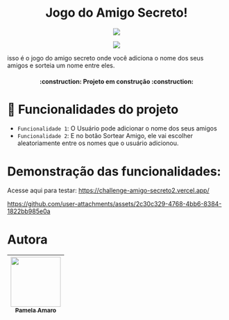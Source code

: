 <h1 align="center"> Jogo do Amigo Secreto! </h1>

<p align="center">
<img src="https://github.com/paamelaamaro/challenge-amigo-secreto/blob/main/assets/amigo-secreto.png" />
</p>
<p align="center">
<img loading="lazy" src="http://img.shields.io/static/v1?label=STATUS&message=EM%20DESENVOLVIMENTO&color=GREEN&style=for-the-badge"/>
</p>

isso é o jogo do amigo secreto onde você adiciona o nome dos seus amigos e sorteia um nome entre eles.

<h4 align="center"> 
    :construction:  Projeto em construção  :construction:
</h4>

# :hammer: Funcionalidades do projeto

- `Funcionalidade 1`: O Usuário pode adicionar o nome dos seus amigos 
- `Funcionalidade 2`: E no botão Sortear Amigo, ele vai escolher aleatoriamente entre os nomes que o usuário adicionou.

# Demonstração das funcionalidades:

Acesse aqui para testar: https://challenge-amigo-secreto2.vercel.app/

https://github.com/user-attachments/assets/2c30c329-4768-4bb6-8384-1822bb985e0a

# Autora

| [<img loading="lazy" src="https://github.com/user-attachments/assets/d22dc970-19db-4f4b-af31-bcca3d1ccd5e" width=115><br><sub>Pamela Amaro </sub>](https://github.com/paamelaamaro) 
| :---: | 
